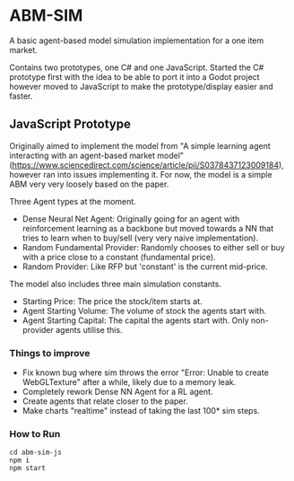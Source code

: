 # ABM-SIM
A basic agent-based model simulation implementation for a one item market.

Contains two prototypes, one C# and one JavaScript. Started the C# prototype first with the idea to be able to port it into a Godot project however moved to JavaScript to make the prototype/display easier and faster.

## JavaScript Prototype
Originally aimed to implement the model from  "A simple learning agent interacting with an agent-based market model" (https://www.sciencedirect.com/science/article/pii/S0378437123009184), however ran into issues implementing it. For now, the model is a simple ABM very very loosely based on the paper.

Three Agent types at the moment.
  - Dense Neural Net Agent: Originally going for an agent with reinforcement learning as a backbone but moved towards a NN that tries to learn when to buy/sell (very very naive implementation).
  - Random Fundamental Provider: Randomly chooses to either sell or buy with a price close to a constant (fundamental price).
  - Random Provider: Like RFP but 'constant' is the current mid-price.

The model also includes three main simulation constants.
- Starting Price: The price the stock/item starts at.
- Agent Starting Volume: The volume of stock the agents start with.
- Agent Starting Capital: The capital the agents start with. Only non-provider agents utilise this.

### Things to improve
- Fix known bug where sim throws the error "Error: Unable to create WebGLTexture" after a while, likely due to a memory leak.
- Completely rework Dense NN Agent for a RL agent.
- Create agents that relate closer to the paper.
- Make charts "realtime" instead of taking the last 100* sim steps.

### How to Run
```
cd abm-sim-js
npm i
npm start
```
